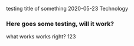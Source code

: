 testing title of something
2020-05-23
Technology

### Here goes some testing, will it work?

what works works right?
123

